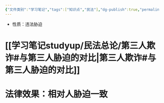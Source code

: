 ```yaml
---
{"文件类别":"学习笔记","tags":["知识点","民法"],"dg-publish":true,"permalink":"/学习笔记studyup/民法总论/第三人胁迫/","dgPassFrontmatter":true,"created":"2024-07-17T11:40:45.894+08:00","updated":"2024-11-23T17:04:43.642+08:00"}
---
```


- 性质：违法胁迫
# [[学习笔记studyup/民法总论/第三人欺诈#与第三人胁迫的对比\|第三人欺诈#与第三人胁迫的对比]]
# 法律效果：相对人胁迫一致